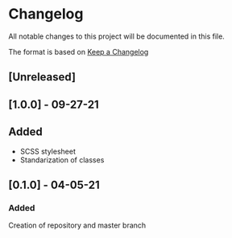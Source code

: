# Changelog

All notable changes to this project will be documented in this file.

The format is based on [Keep a Changelog](https://keepachangelog.com/en/1.0.0/)

## [Unreleased]

## [1.0.0] - 09-27-21

## Added

- SCSS stylesheet
- Standarization of classes

## [0.1.0] - 04-05-21

### Added

Creation of repository and master branch
